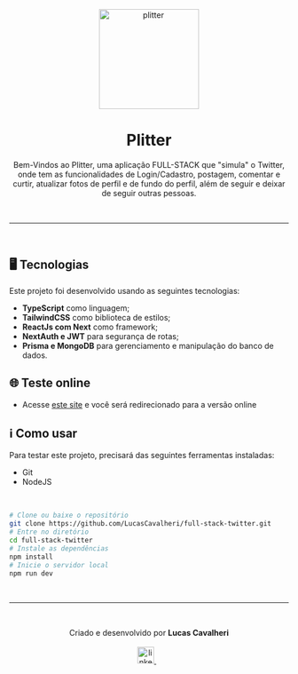 <div align='center'>
  <img width="180px" alt="plitter" src="https://cdn-icons-png.flaticon.com/512/733/733579.png" />
  <h1>Plitter</h1>
  <p>
    Bem-Vindos ao Plitter, uma aplicação FULL-STACK que "simula" o Twitter, onde tem as funcionalidades de Login/Cadastro, postagem, comentar e curtir, atualizar fotos de perfil e de fundo do perfil, além de seguir e deixar de seguir outras pessoas.
  </p>
</div>

<br /><hr /><br />

## 🖥️ Tecnologias
Este projeto foi desenvolvido usando as seguintes tecnologias:

- **TypeScript** como linguagem;
- **TailwindCSS** como biblioteca de estilos;
- **ReactJs com Next** como framework;
- **NextAuth e JWT** para segurança de rotas;
- **Prisma e MongoDB** para gerenciamento e manipulação do banco de dados.

## 🌐 Teste online
- Acesse <a href="https://full-stack-twitter.vercel.app/">este site<a/> e você será redirecionado para a versão online

## ℹ️ Como usar
Para testar este projeto, precisará das seguintes ferramentas instaladas:

- Git
- NodeJS

<br />

```bash
# Clone ou baixe o repositório
git clone https://github.com/LucasCavalheri/full-stack-twitter.git
# Entre no diretório
cd full-stack-twitter
# Instale as dependências
npm install
# Inicie o servidor local
npm run dev
```

<br /><hr /><br />

<p align='center'>
  Criado e desenvolvido por <b>Lucas Cavalheri</b>
  <br/><br/>
  <a href="https://www.linkedin.com/in/lucas-cavalheri">
    <img alt="linkedIn" height="30px" src="https://i.imgur.com/TQRXxhT.png" />
  </a>
  &nbsp;&nbsp;
</p>